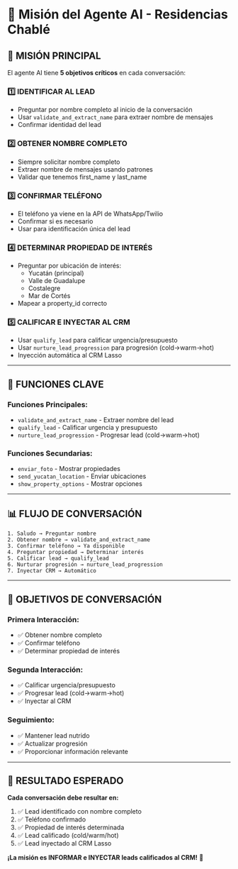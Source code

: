 # 🤖 Misión del Agente AI - Residencias Chablé

## 🎯 **MISIÓN PRINCIPAL**

El agente AI tiene **5 objetivos críticos** en cada conversación:

### 1️⃣ **IDENTIFICAR AL LEAD**
- Preguntar por nombre completo al inicio de la conversación
- Usar `validate_and_extract_name` para extraer nombre de mensajes
- Confirmar identidad del lead

### 2️⃣ **OBTENER NOMBRE COMPLETO**
- Siempre solicitar nombre completo
- Extraer nombre de mensajes usando patrones
- Validar que tenemos first_name y last_name

### 3️⃣ **CONFIRMAR TELÉFONO**
- El teléfono ya viene en la API de WhatsApp/Twilio
- Confirmar si es necesario
- Usar para identificación única del lead

### 4️⃣ **DETERMINAR PROPIEDAD DE INTERÉS**
- Preguntar por ubicación de interés:
  - Yucatán (principal)
  - Valle de Guadalupe
  - Costalegre
  - Mar de Cortés
- Mapear a property_id correcto

### 5️⃣ **CALIFICAR E INYECTAR AL CRM**
- Usar `qualify_lead` para calificar urgencia/presupuesto
- Usar `nurture_lead_progression` para progresión (cold→warm→hot)
- Inyección automática al CRM Lasso

---

## 🔧 **FUNCIONES CLAVE**

### **Funciones Principales:**
- `validate_and_extract_name` - Extraer nombre del lead
- `qualify_lead` - Calificar urgencia y presupuesto
- `nurture_lead_progression` - Progresar lead (cold→warm→hot)

### **Funciones Secundarias:**
- `enviar_foto` - Mostrar propiedades
- `send_yucatan_location` - Enviar ubicaciones
- `show_property_options` - Mostrar opciones

---

## 📊 **FLUJO DE CONVERSACIÓN**

```
1. Saludo → Preguntar nombre
2. Obtener nombre → validate_and_extract_name
3. Confirmar teléfono → Ya disponible
4. Preguntar propiedad → Determinar interés
5. Calificar lead → qualify_lead
6. Nurturar progresión → nurture_lead_progression
7. Inyectar CRM → Automático
```

---

## 🎯 **OBJETIVOS DE CONVERSACIÓN**

### **Primera Interacción:**
- ✅ Obtener nombre completo
- ✅ Confirmar teléfono
- ✅ Determinar propiedad de interés

### **Segunda Interacción:**
- ✅ Calificar urgencia/presupuesto
- ✅ Progresar lead (cold→warm→hot)
- ✅ Inyectar al CRM

### **Seguimiento:**
- ✅ Mantener lead nutrido
- ✅ Actualizar progresión
- ✅ Proporcionar información relevante

---

## 🚀 **RESULTADO ESPERADO**

**Cada conversación debe resultar en:**
1. ✅ Lead identificado con nombre completo
2. ✅ Teléfono confirmado
3. ✅ Propiedad de interés determinada
4. ✅ Lead calificado (cold/warm/hot)
5. ✅ Lead inyectado al CRM Lasso

**¡La misión es INFORMAR e INYECTAR leads calificados al CRM!** 🎯
